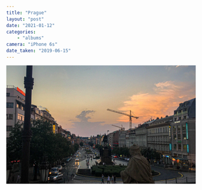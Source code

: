 ```yaml
---
title: "Prague"
layout: "post" 
date: "2021-01-12"
categories: 
    - "albums"
camera: "iPhone 6s"
date_taken: "2019-06-15"
---
```


![prague](/images/prague.jpg)